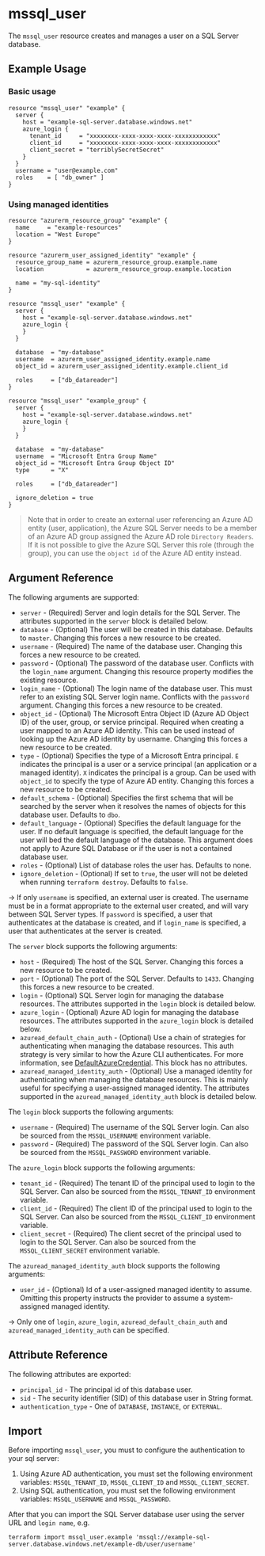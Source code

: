 # mssql_user

The `mssql_user` resource creates and manages a user on a SQL Server database.

## Example Usage

### Basic usage

```hcl
resource "mssql_user" "example" {
  server {
    host = "example-sql-server.database.windows.net"
    azure_login {
      tenant_id     = "xxxxxxxx-xxxx-xxxx-xxxx-xxxxxxxxxxxx"
      client_id     = "xxxxxxxx-xxxx-xxxx-xxxx-xxxxxxxxxxxx"
      client_secret = "terriblySecretSecret"
    }
  }
  username = "user@example.com"
  roles    = [ "db_owner" ]
}
```

### Using managed identities

```hcl
resource "azurerm_resource_group" "example" {
  name     = "example-resources"
  location = "West Europe"
}

resource "azurerm_user_assigned_identity" "example" {
  resource_group_name = azurerm_resource_group.example.name
  location            = azurerm_resource_group.example.location

  name = "my-sql-identity"
}

resource "mssql_user" "example" {
  server {
    host = "example-sql-server.database.windows.net"
    azure_login {
    }
  }

  database  = "my-database"
  username  = azurerm_user_assigned_identity.example.name
  object_id = azurerm_user_assigned_identity.example.client_id

  roles     = ["db_datareader"]
}

resource "mssql_user" "example_group" {
  server {
    host = "example-sql-server.database.windows.net"
    azure_login {
    }
  }

  database  = "my-database"
  username  = "Microsoft Entra Group Name"
  object_id = "Microsoft Entra Group Object ID"
  type      = "X"

  roles     = ["db_datareader"]

  ignore_deletion = true
}
```

> Note that in order to create an external user referencing an Azure AD entity (user, application), the Azure SQL Server needs to be a member of an Azure AD group assigned the Azure AD role `Directory Readers`. If it is not possible to give the Azure SQL Server this role (through the group), you can use the `object id` of the Azure AD entity instead.

## Argument Reference

The following arguments are supported:

* `server` - (Required) Server and login details for the SQL Server. The attributes supported in the `server` block is detailed below.
* `database` - (Optional) The user will be created in this database. Defaults to `master`. Changing this forces a new resource to be created.
* `username` - (Required) The name of the database user. Changing this forces a new resource to be created.
* `password` - (Optional) The password of the database user. Conflicts with the `login_name` argument. Changing this resource property modifies the existing resource.
* `login_name` - (Optional) The login name of the database user. This must refer to an existing SQL Server login name. Conflicts with the `password` argument. Changing this forces a new resource to be created.
* `object_id` - (Optional) The Microsoft Entra Object ID (Azure AD Object ID) of the user, group, or service principal. Required when creating a user mapped to an Azure AD identity. This can be used instead of looking up the Azure AD identity by username. Changing this forces a new resource to be created.
* `type` - (Optional) Specifies the type of a Microsoft Entra principal. `E` indicates the principal is a user or a service principal (an application or a managed identity). `X` indicates the principal is a group. Can be used with `object_id` to specify the type of Azure AD entity. Changing this forces a new resource to be created.
* `default_schema` - (Optional) Specifies the first schema that will be searched by the server when it resolves the names of objects for this database user. Defaults to `dbo`.
* `default_language` - (Optional) Specifies the default language for the user. If no default language is specified, the default language for the user will bed the default language of the database. This argument does not apply to Azure SQL Database or if the user is not a contained database user.
* `roles` - (Optional) List of database roles the user has. Defaults to none.
* `ignore_deletion` - (Optional) If set to `true`, the user will not be deleted when running `terraform destroy`. Defaults to `false`.

-> If only `username` is specified, an external user is created. The username must be in a format appropriate to the external user created, and will vary between SQL Server types. If `password` is specified, a user that authenticates at the database is created, and if `login_name` is specified, a user that authenticates at the server is created.

The `server` block supports the following arguments:

* `host` - (Required) The host of the SQL Server. Changing this forces a new resource to be created.
* `port` - (Optional) The port of the SQL Server. Defaults to `1433`. Changing this forces a new resource to be created.
* `login` - (Optional) SQL Server login for managing the database resources. The attributes supported in the `login` block is detailed below.
* `azure_login` - (Optional) Azure AD login for managing the database resources. The attributes supported in the `azure_login` block is detailed below.
* `azuread_default_chain_auth` - (Optional) Use a chain of strategies for authenticating when managing the database resources. This auth strategy is very similar to how the Azure CLI authenticates. For more information, see [DefaultAzureCredential](https://github.com/Azure/azure-sdk-for-go/wiki/Set-up-Your-Environment-for-Authentication#configure-defaultazurecredential). This block has no attributes.
* `azuread_managed_identity_auth` - (Optional) Use a managed identity for authenticating when managing the database resources. This is mainly useful for specifying a user-assigned managed identity. The attributes supported in the `azuread_managed_identity_auth` block is detailed below.

The `login` block supports the following arguments:

* `username` - (Required) The username of the SQL Server login. Can also be sourced from the `MSSQL_USERNAME` environment variable.
* `password` - (Required) The password of the SQL Server login. Can also be sourced from the `MSSQL_PASSWORD` environment variable.

The `azure_login` block supports the following arguments:

* `tenant_id` - (Required) The tenant ID of the principal used to login to the SQL Server. Can also be sourced from the `MSSQL_TENANT_ID` environment variable.
* `client_id` - (Required) The client ID of the principal used to login to the SQL Server. Can also be sourced from the `MSSQL_CLIENT_ID` environment variable.
* `client_secret` - (Required) The client secret of the principal used to login to the SQL Server. Can also be sourced from the `MSSQL_CLIENT_SECRET` environment variable.

The `azuread_managed_identity_auth` block supports the following arguments:

* `user_id` - (Optional) Id of a user-assigned managed identity to assume. Omitting this property instructs the provider to assume a system-assigned managed identity.

-> Only one of `login`, `azure_login`, `azuread_default_chain_auth` and `azuread_managed_identity_auth` can be specified.

## Attribute Reference

The following attributes are exported:

* `principal_id` - The principal id of this database user.
* `sid` - The security identifier (SID) of this database user in String format.
* `authentication_type` - One of `DATABASE`, `INSTANCE`, or `EXTERNAL`.

## Import

Before importing `mssql_user`, you must to configure the authentication to your sql server:

1. Using Azure AD authentication, you must set the following environment variables: `MSSQL_TENANT_ID`, `MSSQL_CLIENT_ID` and `MSSQL_CLIENT_SECRET`.
2. Using SQL authentication, you must set the following environment variables: `MSSQL_USERNAME` and `MSSQL_PASSWORD`.

After that you can import the SQL Server database user using the server URL and `login name`, e.g.

```shell
terraform import mssql_user.example 'mssql://example-sql-server.database.windows.net/example-db/user/username'
```
